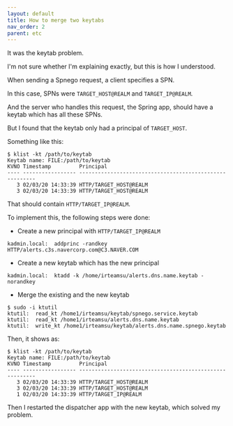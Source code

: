 ```yaml
---
layout: default
title: How to merge two keytabs
nav_order: 2
parent: etc
---
```



It was the keytab problem.

I'm not sure whether I'm explaining exactly, but this is how I understood.

When sending a Spnego request, a client specifies a SPN.

In this case, SPNs were `TARGET_HOST@REALM` and `TARGET_IP@REALM`.

And the server who handles this request, the Spring app, should have a keytab which has all these SPNs.

But I found that the keytab only had a principal of `TARGET_HOST`.

Something like this:

```
$ klist -kt /path/to/keytab
Keytab name: FILE:/path/to/keytab
KVNO Timestamp         Principal
---- ----------------- --------------------------------------------------------
   3 02/03/20 14:33:39 HTTP/TARGET_HOST@REALM
   3 02/03/20 14:33:39 HTTP/TARGET_HOST@REALM
```

That should contain `HTTP/TARGET_IP@REALM`.

To implement this, the following steps were done:

- Create a new principal with `HTTP/TARGET_IP@REALM`
```
kadmin.local:  addprinc -randkey HTTP/alerts.c3s.navercorp.com@C3.NAVER.COM
```
- Create a new keytab which has the new principal
```
kadmin.local:  ktadd -k /home/irteamsu/alerts.dns.name.keytab -norandkey
```
- Merge the existing and the new keytab

```
$ sudo -i ktutil
ktutil:  read_kt /home1/irteamsu/keytab/spnego.service.keytab
ktutil:  read_kt /home1/irteamsu/alerts.dns.name.keytab
ktutil:  write_kt /home1/irteamsu/keytab/alerts.dns.name.spnego.keytab
```
Then, it shows as:

```
$ klist -kt /path/to/keytab
Keytab name: FILE:/path/to/keytab
KVNO Timestamp         Principal
---- ----------------- --------------------------------------------------------
   3 02/03/20 14:33:39 HTTP/TARGET_HOST@REALM
   3 02/03/20 14:33:39 HTTP/TARGET_HOST@REALM
   1 02/03/20 14:33:39 HTTP/TARGET_IP@REALM
```

Then I restarted the dispatcher app with the new keytab, which solved my problem.
